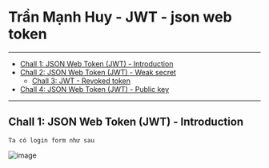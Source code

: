 # Trần Mạnh Huy - JWT - json web token
<hr>

* [Chall 1: JSON Web Token (JWT) - Introduction](#chall-1-json-web-token-jwt---introduction)
* [Chall 2: JSON Web Token (JWT) - Weak secret](#chall-2-json-web-token-jwt---weak-secret)
  * [Chall 3: JWT - Revoked token](#chall-3-jwt---revoked-token)
* [Chall 4: JSON Web Token (JWT) - Public key](#chall-4-json-web-token-jwt---public-key) 

<hr>

## Chall 1: JSON Web Token (JWT) - Introduction
```
Ta có login form như sau 
```


![image](https://user-images.githubusercontent.com/104350480/219703907-2e0197cf-93da-4230-a230-164f0473c52c.png)
